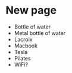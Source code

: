 # New page

* Bottle of water
* Metal bottle of water
* Lacroix
* Macbook
* Tesla
* Pilates
* WiFi?
